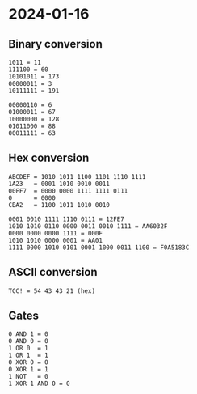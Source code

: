 # 2024-01-16

## Binary conversion

```
1011 = 11
111100 = 60
10101011 = 173 
00000011 = 3
10111111 = 191
```

```
00000110 = 6
01000011 = 67
10000000 = 128
01011000 = 88
00011111 = 63
```

## Hex conversion

```
ABCDEF = 1010 1011 1100 1101 1110 1111
1A23   = 0001 1010 0010 0011
00FF7  = 0000 0000 1111 1111 0111
0      = 0000
CBA2   = 1100 1011 1010 0010
```

```
0001 0010 1111 1110 0111 = 12FE7
1010 1010 0110 0000 0011 0010 1111 = AA6032F
0000 0000 0000 1111 = 000F
1010 1010 0000 0001 = AA01
1111 0000 1010 0101 0001 1000 0011 1100 = F0A5183C
```

## ASCII conversion

```
TCC! = 54 43 43 21 (hex)
```

## Gates

```
0 AND 1 = 0
0 AND 0 = 0
1 OR 0  = 1
1 OR 1  = 1
0 XOR 0 = 0
0 XOR 1 = 1
1 NOT   = 0
1 XOR 1 AND 0 = 0
```
